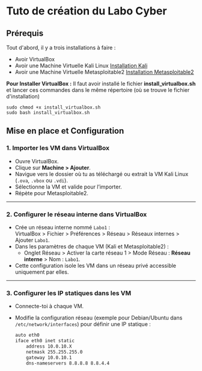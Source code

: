 # Tuto de création du Labo Cyber


## Prérequis
Tout d'abord, il y a trois installations à faire :
- Avoir VirtualBox
- Avoir une Machine Virtuelle Kali Linux [Installation Kali](https://cdimage.kali.org/kali-2025.1c/kali-linux-2025.1c-virtualbox-amd64.7z)
- Avoir une Machine Virtuelle Metasploitable2 [Installation Metasploitable2](https://sourceforge.net/projects/metasploitable2/)

**Pour Installer VirtualBox :**
Il faut avoir installé le fichier **install_virtualbox.sh** et lancer ces commandes dans le même répertoire (où se trouve le fichier d'installation)

```
sudo chmod +x install_virtualbox.sh
sudo bash install_virtualbox.sh 
```

## <red>Mise en place et Configuration</red>

### 1. Importer les VM dans VirtualBox

- Ouvre VirtualBox.
- Clique sur **Machine > Ajouter**.
- Navigue vers le dossier où tu as téléchargé ou extrait la VM Kali Linux (`.ova`, `.vbox` ou `.vdi`).
- Sélectionne la VM et valide pour l’importer.
- Répète pour Metasploitable2.

---

### 2. Configurer le réseau interne dans VirtualBox

- Crée un réseau interne nommé `Labo1` :  
  VirtualBox > Fichier > Préférences > Réseau > Réseaux internes > Ajouter `Labo1`.
- Dans les paramètres de chaque VM (Kali et Metasploitable2) :  
  - Onglet Réseau > Activer la carte réseau 1 > Mode Réseau : **Réseau interne** > Nom : `Labo1`.
- Cette configuration isole les VM dans un réseau privé accessible uniquement par elles.

---

### 3. Configurer les IP statiques dans les VM

- Connecte-toi à chaque VM.
- Modifie la configuration réseau (exemple pour Debian/Ubuntu dans `/etc/network/interfaces`) pour définir une IP statique :

  ```bash
  auto eth0
  iface eth0 inet static
      address 10.0.10.X
      netmask 255.255.255.0
      gateway 10.0.10.1
      dns-nameservers 8.8.8.8 8.8.4.4
